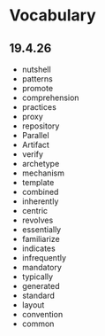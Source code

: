 # Vocabulary

## 19.4.26
- nutshell
- patterns
- promote
- comprehension
- practices
- proxy
- repository
- Parallel
- Artifact
- verify
- archetype
- mechanism
- template
- combined
- inherently
- centric
- revolves
- essentially
- familiarize
- indicates
- infrequently 
- mandatory
- typically
- generated
- standard
-  layout
- convention
- common